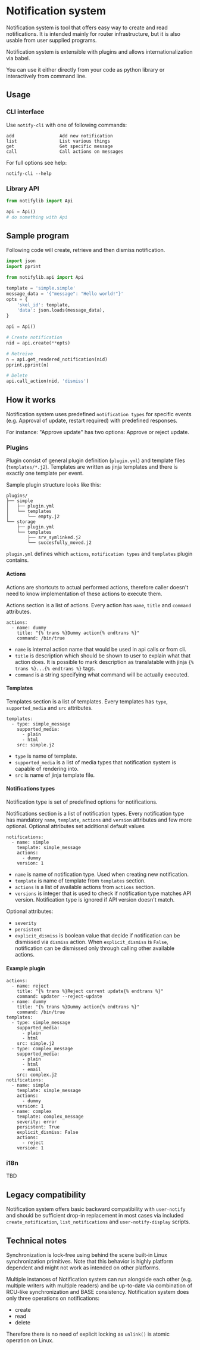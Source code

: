# Notification system

Notification system is tool that offers easy way to create and read notifications. It is intended mainly for router infrastructure, but it is also usable from user supplied programs.

Notification system is extensible with plugins and allows internationalization via babel.

You can use it either directly from your code as python library or interactively from command line.

## Usage

### CLI interface


Use `notify-cli` with one of following commands:

```
add                 Add new notification
list                List various things
get                 Get specific message
call                Call actions on messages
```

For full options see help:

```
notify-cli --help
```

### Library API

```python
from notifylib import Api

api = Api()
# do something with Api
```

## Sample program

Following code will create, retrieve and then dismiss notification.

```python
import json
import pprint

from notifylib.api import Api

template = 'simple.simple'
message_data = '{"message": "Hello world!"}'
opts = {
    'skel_id': template,
    'data': json.loads(message_data),
}

api = Api()

# Create notification
nid = api.create(**opts)

# Retreive
n = api.get_rendered_notification(nid)
pprint.pprint(n)

# Delete
api.call_action(nid, 'dismiss')
```

## How it works

Notification system uses predefined `notification types` for specific events (e.g. Approval of update, restart required) with predefined responses.

For instance: "Approve update" has two options: Approve or reject update.


### Plugins

Plugin consist of general plugin definition (`plugin.yml`) and template files (`templates/*.j2`). Templates are written as jinja templates and there is exactly one template per event.

Sample plugin structure looks like this:
```
plugins/
├── simple
│   ├── plugin.yml
│   └── templates
│       └── empty.j2
└── storage
    ├── plugin.yml
    └── templates
        ├── srv_symlinked.j2
        └── succesfully_moved.j2
```

`plugin.yml` defines which `actions`, `notification types` and `templates` plugin contains.

#### Actions

Actions are shortcuts to actual performed actions, therefore caller doesn't need to know implementation of these actions to execute them.

Actions section is a list of actions. Every action has `name`, `title` and `command` attributes.

```
actions:
  - name: dummy
    title: "{% trans %}Dummy action{% endtrans %}"
    command: /bin/true
```

* `name` is internal action name that would be used in api calls or from cli.
* `title` is description which should be shown to user to explain what that action does. It is possible to mark description as translatable with jinja `{% trans %}...{% endtrans %}` tags. 
* `command` is a string specifying what command will be actually executed.

#### Templates

Templates section is a list of templates. Every templates has `type`, `supported_media` and `src` attributes.

```
templates:
  - type: simple_message
    supported_media:
      - plain
      - html
    src: simple.j2
```

* `type` is name of template.
* `supported_media` is a list of media types that notification system is capable of rendering into.
* `src` is name of jinja template file.

#### Notifications types

Notification type is set of predefined options for notifications.

Notifications section is a list of notification types. Every notification type has mandatory `name`, `template`, `actions` and `version` attributes and few more optional. Optional attributes set additional default values 

```
notifications:
  - name: simple
    template: simple_message
    actions:
      - dummy
    version: 1
```

* `name` is name of notification type. Used when creating new notification.
* `template` is name of template from `templates` section.
* `actions` is a list of available actions from `actions` section.
* `versions` is integer that is used to check if notification type matches API version. Notification type is ignored if API version doesn't match.

Optional attributes:

* `severity`
* `persistent`
* `explicit_dismiss` is boolean value that decide if notification can be dismissed via `dismiss` action. When `explicit_dismiss` is `False`, notification can be dismissed only through calling other available actions.

#### Example plugin

```
actions:
  - name: reject
    title: "{% trans %}Reject current update{% endtrans %}"
    command: updater --reject-update
  - name: dummy
    title: "{% trans %}Dummy action{% endtrans %}"
    command: /bin/true
templates:
  - type: simple_message
    supported_media:
      - plain
      - html
    src: simple.j2
  - type: complex_message
    supported_media:
      - plain
      - html
      - email
    src: complex.j2
notifications:
  - name: simple
    template: simple_message
    actions:
      - dummy
    version: 1
  - name: complex
    template: complex_message
    severity: error
    persistent: True
    explicit_dismiss: False
    actions:
      - reject
    version: 1
```

### i18n

TBD

## Legacy compatibility

Notification system offers basic backward compatibility with `user-notify` and should be sufficient drop-in replacement in most cases via included `create_notification`, `list_notifications` and  `user-notify-display` scripts. 

## Technical notes

Synchronization is lock-free using behind the scene built-in Linux synchronization primitives. Note that this behavior is highly platform dependent and might not work as intended on other platforms.

Multiple instances of Notification system can run alongside each other (e.g. multiple writers with multiple readers) and be up-to-date via combination of RCU-like synchronization and BASE consistency.
Notification system does only three operations on notifications:

* create
* read
* delete

Therefore there is no need of explicit locking as `unlink()` is atomic operation on Linux.
